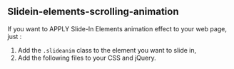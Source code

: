 ## Slidein-elements-scrolling-animation
If you want to APPLY Slide-In Elements animation effect to your web page, just :
1. Add the `.slideanim` class to the element you want to slide in, 
2. Add the following files to your CSS and jQuery. 
